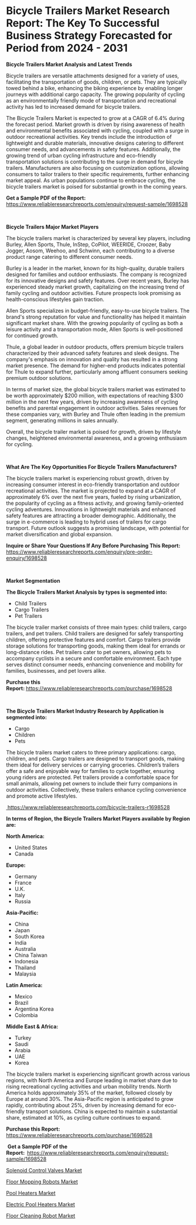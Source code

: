 <p><h1>Bicycle Trailers Market Research Report: The Key To Successful Business Strategy Forecasted for Period from 2024 - 2031</h1></p><p><strong>Bicycle Trailers Market Analysis and Latest Trends</strong></p>
<p><p>Bicycle trailers are versatile attachments designed for a variety of uses, facilitating the transportation of goods, children, or pets. They are typically towed behind a bike, enhancing the biking experience by enabling longer journeys with additional cargo capacity. The growing popularity of cycling as an environmentally friendly mode of transportation and recreational activity has led to increased demand for bicycle trailers.</p><p>The Bicycle Trailers Market is expected to grow at a CAGR of 6.4% during the forecast period. Market growth is driven by rising awareness of health and environmental benefits associated with cycling, coupled with a surge in outdoor recreational activities. Key trends include the introduction of lightweight and durable materials, innovative designs catering to different consumer needs, and advancements in safety features. Additionally, the growing trend of urban cycling infrastructure and eco-friendly transportation solutions is contributing to the surge in demand for bicycle trailers. Manufacturers are also focusing on customization options, allowing consumers to tailor trailers to their specific requirements, further enhancing market appeal. As urban populations continue to embrace cycling, the bicycle trailers market is poised for substantial growth in the coming years.</p></p>
<p><strong>Get a Sample PDF of the Report:&nbsp;</strong> <a href="https://www.reliableresearchreports.com/enquiry/request-sample/1698528?utm_campaign=1509&utm_medium=2&utm_source=Github&utm_content=ia&utm_term=20102024&utm_id=bicycle-trailers">https://www.reliableresearchreports.com/enquiry/request-sample/1698528</a></p>
<p>&nbsp;</p>
<p><strong>Bicycle Trailers Major Market Players</strong></p>
<p><p>The bicycle trailers market is characterized by several key players, including Burley, Allen Sports, Thule, InStep, CoPilot, WEERIDE, Croozer, Baby Jogger, Aosom, Weehoo, and Schwinn, each contributing to a diverse product range catering to different consumer needs.</p><p>Burley is a leader in the market, known for its high-quality, durable trailers designed for families and outdoor enthusiasts. The company is recognized for its innovative designs and safety features. Over recent years, Burley has experienced steady market growth, capitalizing on the increasing trend of family cycling and outdoor activities. Future prospects look promising as health-conscious lifestyles gain traction.</p><p>Allen Sports specializes in budget-friendly, easy-to-use bicycle trailers. The brand's strong reputation for value and functionality has helped it maintain significant market share. With the growing popularity of cycling as both a leisure activity and a transportation mode, Allen Sports is well-positioned for continued growth.</p><p>Thule, a global leader in outdoor products, offers premium bicycle trailers characterized by their advanced safety features and sleek designs. The company's emphasis on innovation and quality has resulted in a strong market presence. The demand for higher-end products indicates potential for Thule to expand further, particularly among affluent consumers seeking premium outdoor solutions.</p><p>In terms of market size, the global bicycle trailers market was estimated to be worth approximately $200 million, with expectations of reaching $300 million in the next few years, driven by increasing awareness of cycling benefits and parental engagement in outdoor activities. Sales revenues for these companies vary, with Burley and Thule often leading in the premium segment, generating millions in sales annually.</p><p>Overall, the bicycle trailer market is poised for growth, driven by lifestyle changes, heightened environmental awareness, and a growing enthusiasm for cycling.</p></p>
<p>&nbsp;</p>
<p><strong>What Are The Key Opportunities For Bicycle Trailers Manufacturers?</strong></p>
<p><p>The bicycle trailers market is experiencing robust growth, driven by increasing consumer interest in eco-friendly transportation and outdoor recreational activities. The market is projected to expand at a CAGR of approximately 6% over the next five years, fueled by rising urbanization, the popularity of cycling as a fitness activity, and growing family-oriented cycling adventures. Innovations in lightweight materials and enhanced safety features are attracting a broader demographic. Additionally, the surge in e-commerce is leading to hybrid uses of trailers for cargo transport. Future outlook suggests a promising landscape, with potential for market diversification and global expansion.</p></p>
<p><strong>Inquire or Share Your Questions If Any Before Purchasing This Report:</strong> <a href="https://www.reliableresearchreports.com/enquiry/pre-order-enquiry/1698528?utm_campaign=1509&utm_medium=2&utm_source=Github&utm_content=ia&utm_term=20102024&utm_id=bicycle-trailers">https://www.reliableresearchreports.com/enquiry/pre-order-enquiry/1698528</a></p>
<p>&nbsp;</p>
<p><strong>Market Segmentation</strong></p>
<p><strong>The Bicycle Trailers Market Analysis by types is segmented into:</strong></p>
<p><ul><li>Child Trailers</li><li>Cargo Trailers</li><li>Pet Trailers</li></ul></p>
<p><p>The bicycle trailer market consists of three main types: child trailers, cargo trailers, and pet trailers. Child trailers are designed for safely transporting children, offering protective features and comfort. Cargo trailers provide storage solutions for transporting goods, making them ideal for errands or long-distance rides. Pet trailers cater to pet owners, allowing pets to accompany cyclists in a secure and comfortable environment. Each type serves distinct consumer needs, enhancing convenience and mobility for families, businesses, and pet lovers alike.</p></p>
<p><strong>Purchase this Report:&nbsp;</strong><a href="https://www.reliableresearchreports.com/purchase/1698528?utm_campaign=1509&utm_medium=2&utm_source=Github&utm_content=ia&utm_term=20102024&utm_id=bicycle-trailers">https://www.reliableresearchreports.com/purchase/1698528</a></p>
<p>&nbsp;</p>
<p><strong>The Bicycle Trailers Market Industry Research by Application is segmented into:</strong></p>
<p><ul><li>Cargo</li><li>Children</li><li>Pets</li></ul></p>
<p><p>The bicycle trailers market caters to three primary applications: cargo, children, and pets. Cargo trailers are designed to transport goods, making them ideal for delivery services or carrying groceries. Children’s trailers offer a safe and enjoyable way for families to cycle together, ensuring young riders are protected. Pet trailers provide a comfortable space for small animals, allowing pet owners to include their furry companions in outdoor activities. Collectively, these trailers enhance cycling convenience and promote active lifestyles.</p></p>
<p><a href="https://www.reliableresearchreports.com/bicycle-trailers-r1698528?utm_campaign=1509&utm_medium=2&utm_source=Github&utm_content=ia&utm_term=20102024&utm_id=bicycle-trailers">&nbsp;https://www.reliableresearchreports.com/bicycle-trailers-r1698528</a></p>
<p><strong>In terms of Region, the Bicycle Trailers Market Players available by Region are:</strong></p>
<p>
    <p> <strong> North America: </strong>
        <ul>
            <li>United States</li>
            <li>Canada</li>
        </ul>
        </p> 
    <p> <strong> Europe: </strong>
        <ul>
            <li>Germany</li>
            <li>France</li>
            <li>U.K.</li>
            <li>Italy</li>
            <li>Russia</li>
        </ul>
        </p> 
    <p> <strong> Asia-Pacific: </strong>
        <ul>
            <li>China</li>
            <li>Japan</li>
            <li>South Korea</li>
            <li>India</li>
            <li>Australia</li>
            <li>China Taiwan</li>
            <li>Indonesia</li>
            <li>Thailand</li>
            <li>Malaysia</li>
        </ul>
        </p> 
    <p> <strong> Latin America: </strong>
        <ul>
            <li>Mexico</li>
            <li>Brazil</li>
            <li>Argentina Korea</li>
            <li>Colombia</li>
        </ul>
        </p> 
    <p> <strong> Middle East & Africa: </strong>
        <ul>
            <li>Turkey</li>
            <li>Saudi</li>
            <li>Arabia</li>
            <li>UAE</li>
            <li>Korea</li>
        </ul>
    </p>
    </p>
<p><p>The bicycle trailers market is experiencing significant growth across various regions, with North America and Europe leading in market share due to rising recreational cycling activities and urban mobility trends. North America holds approximately 35% of the market, followed closely by Europe at around 30%. The Asia-Pacific region is anticipated to grow rapidly, contributing about 25%, driven by increasing demand for eco-friendly transport solutions. China is expected to maintain a substantial share, estimated at 10%, as cycling culture continues to expand.</p></p>
<p><strong>Purchase this Report: </strong><a href="https://www.reliableresearchreports.com/purchase/1698528?utm_campaign=1509&utm_medium=2&utm_source=Github&utm_content=ia&utm_term=20102024&utm_id=bicycle-trailers">https://www.reliableresearchreports.com/purchase/1698528</a></p>
<p>&nbsp;<strong>Get a Sample PDF of the Report:&nbsp;&nbsp;</strong><a href="https://www.reliableresearchreports.com/enquiry/request-sample/1698528?utm_campaign=1509&utm_medium=2&utm_source=Github&utm_content=ia&utm_term=20102024&utm_id=bicycle-trailers">https://www.reliableresearchreports.com/enquiry/request-sample/1698528</a></p>
<p><strong></strong></p>
<p><p><a href="https://github.com/SamiaChowdhury801/Market-Research-Report-List-1/blob/main/solenoid-control-valves-market.md?utm_campaign=1509&utm_medium=2&utm_source=Github&utm_content=ia&utm_term=20102024&utm_id=bicycle-trailers">Solenoid Control Valves Market</a></p><p><a href="https://www.linkedin.com/pulse/comprehensive-floor-mopping-robots-market-report-regional-r9qxf?utm_campaign=1509&utm_medium=2&utm_source=Github&utm_content=ia&utm_term=20102024&utm_id=bicycle-trailers">Floor Mopping Robots Market</a></p><p><a href="https://www.linkedin.com/pulse/pool-heaters-ecosystem-mapping-innovation-value-chains-2024-2031-xepdf?utm_campaign=1509&utm_medium=2&utm_source=Github&utm_content=ia&utm_term=20102024&utm_id=bicycle-trailers">Pool Heaters Market</a></p><p><a href="https://www.linkedin.com/pulse/electric-pool-heaters-market-evolution-global-trends-regional-mxauf?utm_campaign=1509&utm_medium=2&utm_source=Github&utm_content=ia&utm_term=20102024&utm_id=bicycle-trailers">Electric Pool Heaters Market</a></p><p><a href="https://www.linkedin.com/pulse/global-floor-cleaning-robot-market-trends-analysis-future-aejnf?utm_campaign=1509&utm_medium=2&utm_source=Github&utm_content=ia&utm_term=20102024&utm_id=bicycle-trailers">Floor Cleaning Robot Market</a></p></p>